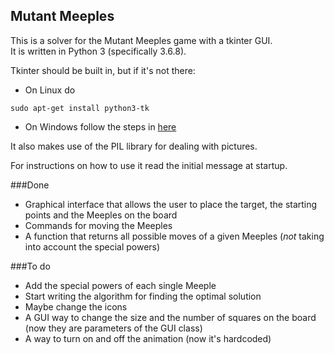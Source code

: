 Mutant Meeples
---

This is a solver for the Mutant Meeples game with a tkinter GUI.   
It is written in Python 3 (specifically 3.6.8).

Tkinter should be built in, but if it's not there:

- On Linux do

`sudo apt-get install python3-tk`

- On Windows follow the steps in [here](https://tkdocs.com/tutorial/install.html)

It also makes use of the PIL library for dealing with pictures.

For instructions on how to use it read the initial message at startup.

###Done
- Graphical interface that allows the user to place the target, the starting points and the Meeples on the board
- Commands for moving the Meeples
- A function that returns all possible moves of a given Meeples (*not* taking into account the special powers)

###To do
- Add the special powers of each single Meeple
- Start writing the algorithm for finding the optimal solution
- Maybe change the icons
- A GUI way to change the size and the number of squares on the board (now they are parameters of the GUI class)
- A way to turn on and off the animation (now it's hardcoded)
